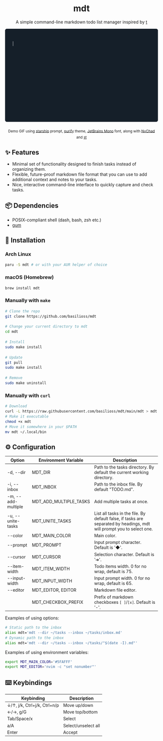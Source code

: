 <div align="center">
  <h1>mdt</h1>
  <p>A simple command-line markdown todo list manager inspired by <a href="https://github.com/sjl/t">t</a></p>
  <img src="mdt.gif" alt="Demo" width="800">
  <p>
    <sub>
      Demo GIF using <a href=https://starship.rs/>starship</a> prompt, <a href=https://github.com/kyoz/purify>purify</a> theme, <a href=https://www.jetbrains.com/lp/mono/>JetBrains Mono</a> font, along with <a href=https://nvchad.com>NvChad</a> and <a href=https://github.com/siduck/st>st</a>
    </sub>
  </p>
</div>
  
## :sparkles: Features

- Minimal set of functionality designed to finish tasks instead of organizing them.
- Flexible, future-proof markdown file format that you can use to add additional context and notes to your tasks.
- Nice, interactive command-line interface to quickly capture and check tasks.

## :package: Dependencies

- POSIX-compliant shell (dash, bash, zsh etc.)
- [gum](https://github.com/charmbracelet/gum#installation)

## :rocket: Installation

### Arch Linux

```sh
paru -S mdt # or with your AUR helper of choice
```

### macOS (Homebrew)

```sh
brew install mdt
```

### Manually with `make`

```sh
# Clone the repo
git clone https://github.com/basilioss/mdt

# Change your current directory to mdt
cd mdt

# Install
sudo make install

# Update
git pull
sudo make install

# Remove
sudo make uninstall
```

### Manually with `curl`

```sh
# Download
curl -L https://raw.githubusercontent.com/basilioss/mdt/main/mdt > mdt
# Make it executable
chmod +x mdt
# Move it somewhere in your $PATH
mv mdt ~/.local/bin
```

## :gear: Configuration

| Option             | Environment Variable   | Description                                                                                                          |
| ------------------ | ---------------------  | -------------------------------------------------------------------------------------------------------------------- |
| -d, --dir          | MDT_DIR                | Path to the tasks directory. By default the current working directory.                                               |
| -i, --inbox        | MDT_INBOX              | Path to the inbox file. By default "TODO.md".                                                                        |
| -m, --add-multiple | MDT_ADD_MULTIPLE_TASKS | Add multiple tasks at once.                                                                                          |
| -u, --unite-tasks  | MDT_UNITE_TASKS        | List all tasks in the file. By default false, if tasks are separated by headings, mdt will prompt you to select one. |
| --color            | MDT_MAIN_COLOR         | Main color.                                                                                                          |
| --prompt           | MDT_PROMPT             | Input prompt character. Default is '◆'.                                                                              |
| --cursor           | MDT_CURSOR             | Selection character. Default is '➔'.                                                                                 |
| --item-width       | MDT_ITEM_WIDTH         | Todo items width. 0 for no wrap, default is 75.                                                                      |
| --input-width      | MDT_INPUT_WIDTH        | Input prompt width. 0 for no wrap, default is 65.                                                                    |
| --editor           | MDT_EDITOR, EDITOR     | Markdown file editor.                                                                                                |
|                    | MDT_CHECKBOX_PREFIX    | Prefix of markdown checkboxes `[ ]`/`[x]`. Default is '-'.                                                           |

Examples of using options:

```sh
# Static path to the inbox
alias mdt='mdt --dir ~/tasks --inbox ~/tasks/inbox.md'
# Dynamic path to the inbox
alias mdt='mdt --dir ~/tasks --inbox ~/tasks/"$(date -I).md"'
```

Examples of using environment variables:

```sh
export MDT_MAIN_COLOR='#5FAFFF'
export MDT_EDITOR='nvim -c "set nonumber"'
```

## :keyboard: Keybindings

| Keybinding                   | Description         |
| ---------------------------- | ------------------- |
| ↓/↑, j/k, Ctrl+j/k, Ctrl+n/p | Move up/down        |
| ←/→, g/G                     | Move top/bottom     |
| Tab/Space/x                  | Select              |
| a/A                          | Select/unselect all |
| Enter                        | Accept              |

